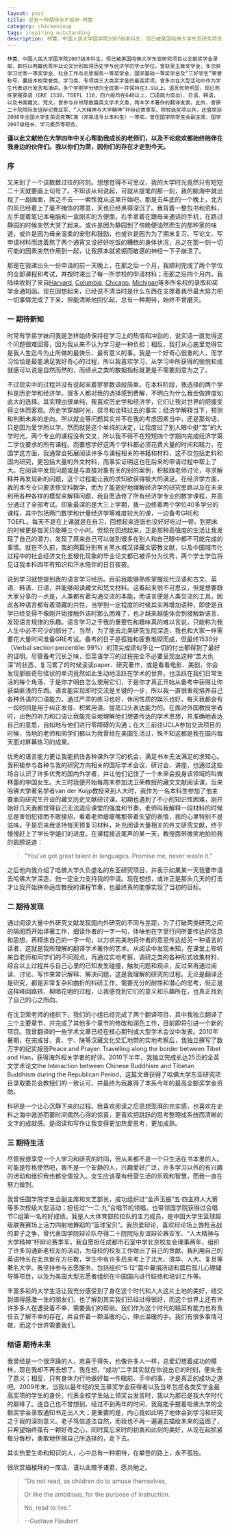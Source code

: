 ```yaml
---
layout: post
title: 总有一种期待永不孤单-林蕾
category: chickensoup
tags: inspiring outstanding
description: 林蕾，中国人民大学国学院2007级本科生，现已被美国哈佛大学东亚研究项目以全额奖学金录取，即将以两篇优秀毕业论文分别取得历史学与经济学的学士学位。囊括本校荣誉类、学习类、专项类三大类奖学金的最高奖项。
---
```

````
林蕾，中国人民大学国学院2007级本科生，现已被美国哈佛大学东亚研究项目以全额奖学金录取，即将以两篇优秀毕业论文分别取得历史学与经济学的学士学位。曾获吴玉章奖学金，多次获学习优秀一等奖学金、社会工作与志愿服务一等奖学金、国学基础一等奖学金及“三好学生”荣誉称号，囊括本校荣誉类、学习类、专项类三大类奖学金的最高奖项，曾多次在大型活动中作为学生代表进行发言和演讲。多个学期学分绩为全班第一并保持在3.9以上。语言优势明显，现已熟练掌握英语（GRE 1530，TOEFL 110，四六级均在640以上，口语能力突出）、日语、韩语，以及书面藏文、梵文，曾参与并领导数篇英文学术文章、两本学术著作的翻译发表。此外，曾获二十院院际友谊辩论赛亚军、“人大精神与大学精神”杯辩论赛季军。除校级奖项以外，还曾荣获2008年全国大学生英语竞赛C类（非英语专业本科生）一等奖。曾任国学院学生会副主席，国学2007级班长、学习委员等职务。
```` 

**谨以此文献给在大学四年中关心帮助我成长的老师们，以及不论悲欢都始终陪伴在我身边的伙伴们。我以你们为荣，因你们的存在才走到今天。**

### 序 

又来到了一个该数数过往的时刻。想想觉得不可思议，我的大学时光竟然只有短短二十天就要画上句号了。不知该从何说起，可就从提笔的那一刻，我的脑海中就出现了一副画面，挥之不去——索性就从这里开始吧，那是去年底的一个晚上，北方的风已经着上了毫不掩饰的寒意，天也已经黑得深沉了。我背着一整包书和资料，左手提着笔记本电脑和一盒刚买的方便面，右手拿着在跟母亲通话的手机，在路过静园的时候突然大哭了起来。或许是因为静园到了傍晚便油然而生的那种家的味道，或许是因为母亲温柔的安慰和鼓励，也或许是因为为了期末复习、写论文、写申请材料而连着熬了两个通宵又没好好吃饭的糟糕的身体状况，总之在那一刻一切可能的因素突然作用到一起，让我原本就紧绷而敏感的神经一下子崩溃了。 

那是在我递出头一份申请的前一天晚上，在那之后一个月，我顺利完成了两个学位的全部课程和考试，并按时递出了每一所学校的申请材料；而那之后四个月内，我陆续收到了来自[Harvard](http://www.harvard.edu/), [Columbia](http://www.columbia.edu/), [Chicago](http://www.uchicago.edu/), [Michigan](https://umich.edu/)等多所名校的录取和奖学金通知函。现在回想起来，已经说不清当时是什么东西在支撑着我尽最大努力把一切事情完成了下来，但能清晰地回忆起，总有一种期待，始终不曾磨灭。 

### 一 期待新知 

时常有学弟学妹问我是怎样始终保持在学习上的热情和冲劲的，说实话一直觉得这个问题很难回答，因为我从来不认为学习是一种负担；相反，我打从心底里觉得它是我人生迄今为止所做的最快乐、最有意义的事。我是一个好奇心很重的人，而学习恰恰是最能满足我好奇心的过程，所以我喜欢学习，从学习中所获得的愉悦和成就感可以说是自然而然的，而绩点之类的数据指标就更是不需要刻意为之了。 

不过现实中的过程并没有说起来着寥寥数语般简单。在本科阶段，我选择的两个学科是历史学和经济学。很多人都对我的选择感到费解，不明白为什么我会做跨度如此大的选择。其实理由很单纯，我喜欢历史学和经济学，它们让我对世界的把握变得立体而客观。历史学穿越时光，探寻和诠释过去的事实；经济学解释当下，预测和判断未来的走向。所以就业等问题其实并不在我的考虑因素当中，还是那句话，只是因为爱学所以学。然而就是这个单纯的决定，让我度过了别人眼中挺“苦”的大学时光。两个专业的课程没有交叉，所以我不得不在短短四个学期内完成经济学第二学位要求的所有课程。而要想学好这两个学科都必须花费大量的时间和精力，在国学这方面，我通常会拓展阅读许多与课程相关的书籍和材料，这不仅包括史料和国内研究，更包括大量的外文材料，而事实证明这也在后来的申请过程中帮上了大。在阅读中发现问题或是与直接对象有关的别的案例，积极跟老师讨论，寻求解释并再发现新的问题，这个过程能让我的求知欲获得极大的满足。在经济学方面，我的本专业只要求修文科数学，而为了能更好地理解经济学的研究思路以及在未来利用各种各样的模型来解释问题，我自愿选修了所有经济学专业的数学课程，并高分通过了全部考试。印象最深的是大三上学期，我一边修着两个学位40多学分的课程，其中包括两门数学和计量经济学等难度较大的课，一边备考GRE和TOEFL。每天不是在上课就是在自习，回想起来连饭也没好好吃过一顿，到期末的时候更是每天只能睡三个小时。但现在回想起来，正是那种高强度的生活让我发现了自己的潜力，发现了原来自己可以做到很多在别人和自己眼中都不可能完成的事情。就在不久前，我的两篇分别有关黑水城汉译藏文密教文献，以及中国城市化过程中的社会经济文化去根化现象的毕业论文都已被评分为优秀，两个学士学位将见证我本科四年有知识和汗水陪伴的日日夜夜。 

说到学习就想提到我的语言学习经历。目前我能够熟练掌握现代汉语和古文、英语、韩语、日语，并能够阅读藏文和梵文材料。这看起来很不可思议，但是想要跟大家分享的一点是，人类都有着沟通交流的本能，而语言便是人类交流的工具，因此各种语言都有着潜藏的共性，当学到一定程度的时候其实再增加语种，即使是自学已经变得不像刚开始接触外语时那么困难了，也才越来越能体会到接触新语言、发现语言规律的乐趣。语言学习之于我的重要性和趣味真的难以言说，只能称为我人生中必不可少的部分了。当然，为了能去北美研究生院深造，我也和大家一样需要花大量时间准备GRE考试。备考的日子是孤独和疲惫堆砌而成，但最终1530分（Verbal section percentile: 99%）的顶尖成绩似乎让一切的付出都得到了最好的证明。尽管备考冗长乏味，但英语学习的过程完全不必要呈现出这种“苦大仇深”的状态，复习累了的时候读读paper、研究著作，或是看看电影、美剧，你会发现那些奇形怪状的单词竟然如此生动地活跃在学术的世界，也活跃在我们日常生活的每个角落，于是你才明白怎么使用它们，于是你才真正开始从备考中获得让你获益匪浅的东西。语言能实现即时交流是关键的一步，所以我一直很重视培养自己各种外语的口语能力。通过严肃的练习也好，休闲性质的娱乐也好，每天我都会有一段时间是用于纠正发音、积累用语、提高口头表达能力的。在面对外国教授学者时，出色的听力和口语让我能完全地理解他们想要传达的学术思想，并准确地表达自己的意思，自如地与他们进行零障碍的沟通；在大三前往UCLA参加交流项目的时候，当地的老师和同学们都以为我曾经在美国生活过，殊不知这都是我在国内每天面对屏幕练习的成果。 

优秀的语言能力更让我能抓住各种课外学习的机会，满足书本无法满足的求知心。我积极参与各种与我的研究方向相关的国际学术会议、研讨会、讲座，也通过这些场合认识了许多优秀的国内外学者，并让他们记住了一个未来会投身该领域的叫做林蕾的中国女生。大三时我便开始每周末参加沈卫荣教授的藏文文献阅读课，后来哈佛大学著名学者van der Kuijp教授来到人大时，我作为一名本科生参加了他主要面向研究生开设的藏文历史文献研讨课。初期也遇到了不小的知识性困难，刚开始好几天我都觉得自己无法适应课堂的强度和节奏，老师叫我解释一段材料的时候总是害怕犯错而不敢接招，看着老师瘪瘪嘴那带着失望的表情，我的心里特别不是滋味。于是后来我坚持每天预复习材料，补充阅读大量相关的外文研究文献，终于慢慢赶上了学长学姐们的进度。在课程接近尾声的某一天，教授面带微笑地拍拍我的肩膀说道：

> "You’ve got great talent in languages. Promise me, never waste it."

之后他向我介绍了哈佛大学久负盛名的东亚研究项目，并表示如果某一天我要申请去哈佛大学深造，他一定全力支持我的申请。现在想想，或许正是那头几天的打击才让我开始拼命适应教授的课程节奏，也最终真的能够实现了当初的目标。 

### 二 期待发现 

通过阅读大量中外研究文献发现国内外研究的不同与差距，为了打破两类研究之间的隔阂而开始译著工作，细读作者的一字一句，体味他在字里行间所要传达的信息和思想，再精炼自己的一字一句，以力求完美地将作者的意思传达给另一种语言的读者，这就是我所理解的翻译学术著作的艺术。从阅读中发现未知，在课堂上聆听来自老师和同学们的不同观点，再通过实地考察、调研之类的各种形式收集材料，综合以上过程并与自己心里的已知发生碰撞，触发问题和观点，反过来再通过阅读、讨论、写作来常识解释、解决问题，这是我理解的研究的过程。无论是翻译还是研究，都是非常复杂和曲折的科研工作，需要充分的耐性和潜心的思考，但正是这样峰回路转、柳暗花明的过程，让我感觉到它们的意义和乐趣所在，也真正找到了自己的心之所向。 

在沈卫荣老师的组织下，我们的小组已经完成了两个翻译项目，其中我独立翻译了三个主要章节，并完成了其他多个章节的修改和润色工作，目前即将引进一个新的项目。我曾翻译的一些学术文章已经在核心期刊或大型学术会议中发表。2010年暑期，在完成甘、青、宁、陕等汉藏文化交汇地带的实地考察后，我独立撰写了数万字的纪实报告Peace and Prayer: Travelling along the border between Tibet and Han，获得海外相关学者的好评。2010下半年，我独立完成长达25页的全英文学术论文the Interaction between Chinese Buddhism and Tibetan Buddhism during the Republican Period，这篇文章获得了哈佛大学东亚研究项目录取委员会教授们的一致认可，并最终为我赢得了本系今年的最高全额奖学金资助。 

科研是一个让心沉静下来的过程。我喜欢阅读之后思想澎湃的充实感，也喜欢在史料之海中遨游而霎时间偶然心得的惊喜，更喜欢把跳跃的思考整理成系统而清晰的文字的成就感。是阅读和写作让我变得更加热爱思考，更加成熟。 

### 三 期待生活 

尽管我很享受一个人学习和研究的时间，但从来都不是一个只生活在书本里的人。可能是性格使然吧，我不是一个安静的人，兴趣爱好广泛，许多学习以外的有兴趣的活动和组织我也都全情投入。女生应该葆有经营生活的乐观和智慧，而我一直在努力做到。 

我曾任国学院学生会副主席和文艺部长，成功组织过“金声玉振”五·四主持人大赛等多次校级大型活动；担任过“一二·九”合唱节的领唱，也带领国学院获得过合唱节C组第一名的好成绩。我是人大体育部拉拉队的主力成员，是中国大学生篮球超级联赛赛场上活力四射地舞蹈的“篮球宝贝”。我热爱辩论，喜欢辩论场上唇枪舌战的君子之争，曾代表国学院辩论队夺得二十院院际友谊辩论赛亚军、“人大精神与大学精神”杯辩论赛季军。我自愿担任成都市石室中学北京校友会理事两年，组织了许多沟通新老校友的活动，为母校的校友工作做出了自己的贡献。我利用自己的英语特长在北京新东方任教，学生中有许多后来考上了北大、清华、人大、复旦等著名大学。我坚持参与志愿服务，包括组织“5·12”震中募捐活动和震后孤儿心理辅导等项目，以及为美国大型志愿者组织在中国国内进行联络和培训工作等。 

丰富多彩的大学生活让我充分感受到了身在这个时代和人大这片土地的美好，结交到值得感激一生的朋友们，也了解到其实我们已经过得很好，而这个世界上还有许许多多人在遭受着不幸，需要我们的帮助。我们作为这个时代的精英有能力也有责任去了解不幸的存在，并且怀着一颗温暖的心，伸出温暖的手。我们有很多事情可做，而这个世界需要我们。 

### 结语 期待未来 

我曾经是一个很浮躁的人，悲喜于得失，也像许多人一样，总爱幻想着成功的模样。现在我却不再去想了。我在想，“成功”二字其实就在你说出它的时刻，便失去了意义；相反，只有身体力行地做好每一件眼前、手中的事，才是真正的成功之道吧。2009年末，当我以最年轻的吴玉章奖学金获得者以及当年包揽各类奖学金最高奖项的学生的身份，代表全校学生站上领奖台发言时，我以为那已是我大学时代的巅峰了。连自己也不曾想到，经过不到两年的时间，我竟能手握着哈佛大学的全额奖学金录取通知书走出人大；更重要的是，内心竟如此明了地体会到学习和研究之于我的深刻意义。老子笃信道法自然，而我也不再一遍遍去描绘未来的蓝图了，只希望始终葆有一颗好奇之心，同时莫忘来时的初衷和此刻的美好，从现在起抓紧每分每秒，勇敢地怀揣自己所选择的，走下去。 

其实热爱生命和知识的人，心中总有一种期待，在攀登的路上，永不孤独。 



很欣赏福楼拜的一席话，谨以此赠予诸君，愿共勉之。 

> "Do not read, as children do to amuse themselves, 
>
> Or like the ambitious, for the purpose of instruction. 
>
> No, read to live." 
>
> --Gustave Flaubert 